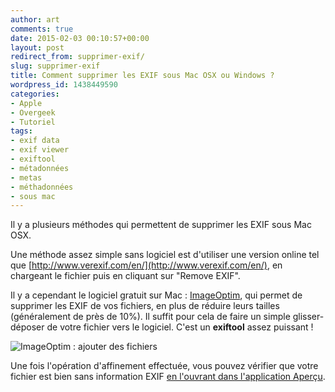 ```yaml
---
author: art
comments: true
date: 2015-02-03 00:10:57+00:00
layout: post
redirect_from: supprimer-exif/
slug: supprimer-exif
title: Comment supprimer les EXIF sous Mac OSX ou Windows ?
wordpress_id: 1438449590
categories:
- Apple
- Overgeek
- Tutoriel
tags:
- exif data
- exif viewer
- exiftool
- métadonnées
- metas
- méthadonnées
- sous mac
---
```


Il y a plusieurs méthodes qui permettent de supprimer les EXIF sous Mac OSX.

Une méthode assez simple sans logiciel est d'utiliser une version online tel que [http://www.verexif.com/en/](http://www.verexif.com/en/), en chargeant le fichier puis en cliquant sur "Remove EXIF".

Il y a cependant le logiciel gratuit sur Mac : [ImageOptim](https://imageoptim.com/), qui permet de supprimer les EXIF de vos fichiers, en plus de réduire leurs tailles (généralement de près de 10%). Il suffit pour cela de faire un simple glisser-déposer de votre fichier vers le logiciel. C'est un **exiftool** assez puissant !

<img alt="ImageOptim : ajouter des fichiers" data-src="https://static.irz.fr/2015/02/imageoptim-deposer-fichiers.png" src="https://static.irz.fr/thumb.php?size=<100&crop=0&src=https://static.irz.fr/2015/02/imageoptim-deposer-fichiers.png" />

Une fois l'opération d'affinement effectuée, vous pouvez vérifier que votre fichier est bien sans information EXIF [en l'ouvrant dans l'application Aperçu](http://irz.fr/info-exif).
